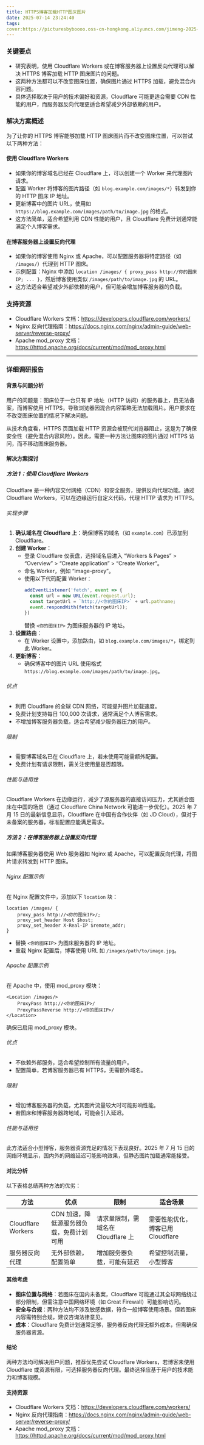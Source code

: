 ```yaml
---
title: HTTPS博客加载HTTP图床图片
date: 2025-07-14 23:24:40
tags:
cover:https://picturesbyboooo.oss-cn-hongkong.aliyuncs.com/jimeng-2025-07-15-9427-%E7%94%9F%E6%88%90%E9%87%8D%E7%82%B9%E6%98%AF%E2%80%9CHTTPS%E5%8D%9A%E5%AE%A2%E5%8A%A0%E8%BD%BDHTTP%E5%9B%BE%E5%BA%8A%E5%9B%BE%E7%89%87%E2%80%9D%E5%AD%97%E6%A0%B7%E7%9A%84%E5%B0%81%E9%9D%A2%E5%9B%BE%E7%89%87.jpeg
---
```


### 关键要点
- 研究表明，使用 Cloudflare Workers 或在博客服务器上设置反向代理可以解决 HTTPS 博客加载 HTTP 图床图片的问题。
- 这两种方法都可以不改变图床位置，确保图片通过 HTTPS 加载，避免混合内容问题。
- 具体选择取决于用户的技术偏好和资源，Cloudflare 可能更适合需要 CDN 性能的用户，而服务器反向代理更适合希望减少外部依赖的用户。

### 解决方案概述
为了让你的 HTTPS 博客能够加载 HTTP 图床图片而不改变图床位置，可以尝试以下两种方法：

#### 使用 Cloudflare Workers
- 如果你的博客域名已经在 Cloudflare 上，可以创建一个 Worker 来代理图片请求。
- 配置 Worker 将博客的图片路径（如 `blog.example.com/images/*`）转发到你的 HTTP 图床 IP 地址。
- 更新博客中的图片 URL，使用如 `https://blog.example.com/images/path/to/image.jpg` 的格式。
- 这方法简单，适合希望利用 CDN 性能的用户，且 Cloudflare 免费计划通常能满足个人博客需求。

#### 在博客服务器上设置反向代理
- 如果你的博客使用 Nginx 或 Apache，可以配置服务器将特定路径（如 `/images/`）代理到 HTTP 图床。
- 示例配置：Nginx 中添加 `location /images/ { proxy_pass http://你的图床IP; ... }`，然后博客使用类似 `/images/path/to/image.jpg` 的 URL。
- 这方法适合希望减少外部依赖的用户，但可能会增加博客服务器的负载。

### 支持资源
- Cloudflare Workers 文档：https://developers.cloudflare.com/workers/
- Nginx 反向代理指南：https://docs.nginx.com/nginx/admin-guide/web-server/reverse-proxy/
- Apache mod_proxy 文档：https://httpd.apache.org/docs/current/mod/mod_proxy.html

---

### 详细调研报告

#### 背景与问题分析
用户的问题是：图床位于一台只有 IP 地址（HTTP 访问）的服务器上，且无法备案，而博客使用 HTTPS，导致浏览器因混合内容策略无法加载图片。用户要求在不改变图床位置的情况下解决问题。

从技术角度看，HTTPS 页面加载 HTTP 资源会被现代浏览器阻止，这是为了确保安全性（避免混合内容风险）。因此，需要一种方法让图床的图片通过 HTTPS 访问，而不移动图床服务器。

#### 解决方案探讨

##### 方法 1：使用 Cloudflare Workers
Cloudflare 是一种内容交付网络（CDN）和安全服务，提供反向代理功能。通过 Cloudflare Workers，可以在边缘运行自定义代码，代理 HTTP 请求为 HTTPS。

###### 实现步骤
1. **确认域名在 Cloudflare 上**：确保博客的域名（如 `example.com`）已添加到 Cloudflare。
2. **创建 Worker**：
   - 登录 Cloudflare 仪表盘，选择域名后进入 “Workers & Pages” > “Overview” > “Create application” > “Create Worker”。
   - 命名 Worker，例如 “image-proxy”。
   - 使用以下代码配置 Worker：
     ```javascript
     addEventListener('fetch', event => {
       const url = new URL(event.request.url);
       const targetUrl = `http://<你的图床IP>` + url.pathname;
       event.respondWith(fetch(targetUrl));
     })
     ```
     替换 `<你的图床IP>` 为图床服务器的 IP 地址。
3. **设置路由**：
   - 在 Worker 设置中，添加路由，如 `blog.example.com/images/*`，绑定到此 Worker。
4. **更新博客**：
   - 确保博客中的图片 URL 使用格式 `https://blog.example.com/images/path/to/image.jpg`。

###### 优点
- 利用 Cloudflare 的全球 CDN 网络，可能提升图片加载速度。
- 免费计划支持每日 100,000 次请求，通常满足个人博客需求。
- 不增加博客服务器负载，适合希望减少服务器压力的用户。

###### 限制
- 需要博客域名已在 Cloudflare 上，若未使用可能需额外配置。
- 免费计划有请求限制，需关注使用量是否超限。

###### 性能与适用性
Cloudflare Workers 在边缘运行，减少了源服务器的直接访问压力，尤其适合图床在中国的场景（通过 Cloudflare China Network 可能进一步优化）。2025 年 7 月 15 日的最新信息显示，Cloudflare 在中国有合作伙伴（如 JD Cloud），但对于未备案的服务器，标准配置应能满足需求。

##### 方法 2：在博客服务器上设置反向代理
如果博客服务器使用 Web 服务器如 Nginx 或 Apache，可以配置反向代理，将图片请求转发到 HTTP 图床。

###### Nginx 配置示例
在 Nginx 配置文件中，添加以下 `location` 块：
```
location /images/ {
    proxy_pass http://<你的图床IP>/;
    proxy_set_header Host $host;
    proxy_set_header X-Real-IP $remote_addr;
}
```
- 替换 `<你的图床IP>` 为图床服务器的 IP 地址。
- 重载 Nginx 配置后，博客使用 URL 如 `/images/path/to/image.jpg`。

###### Apache 配置示例
在 Apache 中，使用 mod_proxy 模块：
```
<Location /images/>
    ProxyPass http://<你的图床IP>/
    ProxyPassReverse http://<你的图床IP>/
</Location>
```
确保已启用 mod_proxy 模块。

###### 优点
- 不依赖外部服务，适合希望控制所有流量的用户。
- 配置简单，若博客服务器已有 HTTPS，无需额外域名。

###### 限制
- 增加博客服务器的负载，尤其图片流量较大时可能影响性能。
- 若图床和博客服务器跨地域，可能会引入延迟。

###### 性能与适用性
此方法适合小型博客，服务器资源充足的情况下表现良好。2025 年 7 月 15 日的网络环境显示，国内外的网络延迟可能影响效果，但静态图片加载通常能接受。

#### 对比分析
以下表格总结两种方法的优劣：

| **方法**           | **优点**                                 | **限制**                           | **适合场景**                      |
| ------------------ | ---------------------------------------- | ---------------------------------- | --------------------------------- |
| Cloudflare Workers | CDN 加速，降低源服务器负载，免费计划可用 | 请求量限制，需域名在 Cloudflare 上 | 需要性能优化，博客已用 Cloudflare |
| 服务器反向代理     | 无外部依赖，配置简单                     | 增加服务器负载，可能有延迟         | 希望控制流量，小型博客            |

#### 其他考虑
- **图床位置与网络**：若图床在国内未备案，Cloudflare 可能通过其全球网络绕过部分限制，但需注意中国网络环境（如 Great Firewall）可能影响访问。
- **安全与合规**：两种方法均不涉及敏感数据，符合一般博客使用场景。但若图床内容需特别合规，建议咨询法律意见。
- **成本**：Cloudflare 免费计划通常足够，服务器反向代理无额外成本，但需确保服务器资源。

#### 结论
两种方法均可解决用户问题，推荐优先尝试 Cloudflare Workers，若博客未使用 Cloudflare 或资源有限，可选择服务器反向代理。最终选择应基于用户的技术能力和博客规模。

#### 支持资源
- Cloudflare Workers 文档：https://developers.cloudflare.com/workers/
- Nginx 反向代理指南：https://docs.nginx.com/nginx/admin-guide/web-server/reverse-proxy/
- Apache mod_proxy 文档：https://httpd.apache.org/docs/current/mod/mod_proxy.html

